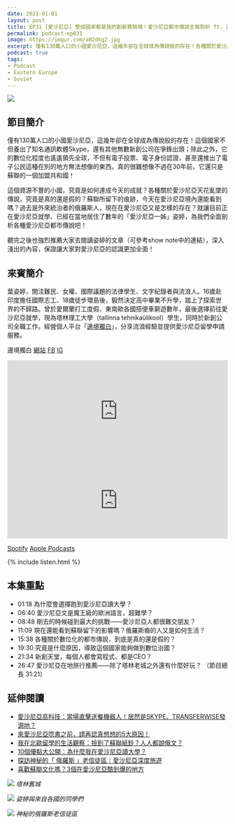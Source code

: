 ```yaml
---
date: 2021-01-01
layout: post
title: EP31 [愛沙尼亞] 整個國家都是我的創新實驗場！愛沙尼亞都市傳說全面剖析 ft. 邊境獨白 葉姿婷
permalink: podcast-ep031
image: https://imgur.com/aB2dkg2.jpg
excerpt: 僅有130萬人口的小國愛沙尼亞，這幾年卻在全球成為傳說般的存在！各種關於愛沙尼亞天花亂墜的傳說，究竟是真的還是假的？這個資源不豐的小國，究竟是如何達成今天的成就？就讓目前正在愛沙尼亞就學、已經在當地居住了數年的「愛沙尼亞一姊」姿婷，為我們全面剖析各種愛沙尼亞都市傳說吧！
podcast: true
tags:
- Podcast
- Eastern Europe
- Soviet
---
```


![](https://imgur.com/aB2dkg2.jpg)

## 節目簡介

僅有130萬人口的小國愛沙尼亞，這幾年卻在全球成為傳說般的存在！這個國家不但養出了知名通訊軟體Skype，還有其他無數新創公司在爭鋒出頭；除此之外，它的數位化程度也遙遙領先全球，不但有電子投票、電子身份認證，甚至還推出了電子公民這種在別的地方無法想像的東西。真的很難想像不過在30年前，它還只是蘇聯的一個加盟共和國！

這個資源不豐的小國，究竟是如何達成今天的成就？各種關於愛沙尼亞天花亂墜的傳說，究竟是真的還是假的？蘇聯所留下的痕跡，今天在愛沙尼亞境內還能看到嗎？過去是外來統治者的俄羅斯人，現在在愛沙尼亞又是怎樣的存在？就讓目前正在愛沙尼亞就學、已經在當地居住了數年的「愛沙尼亞一姊」姿婷，為我們全面剖析各種愛沙尼亞都市傳說吧！

聽完之後也強烈推薦大家去閱讀姿婷的文章（可參考show note中的連結），深入淺出的內容，保證讓大家對愛沙尼亞的認識更加全面！

## 來賓簡介

葉姿婷，關注難民、女權、國際議題的法律學生、文字紀錄者與流浪人。16歲赴印度擔任國際志工、18歲徒步環島後，毅然決定高中畢業不升學，踏上了探索世界的不歸路。曾於愛爾蘭打工度假、東南歐各國搭便車窮遊數年，最後選擇前往愛沙尼亞就學，現為塔林理工大學（tallinna tehnikaülikool）學生，同時於新創公司全職工作。經營個人平台「[邊境獨白](theborderstory.com)」，分享流浪經驗並提供愛沙尼亞留學申請服務。

邊境獨白 [網站](https://theborderstory.com) [FB](https://www.facebook.com/borderxstory) [IG](https://www.instagram.com/border_story/)

<iframe src="https://open.spotify.com/embed-podcast/episode/2J664hk0IIm6S4LoEOImU9" width="100%" height="232" frameborder="0" allowtransparency="true" allow="encrypted-media"></iframe>

<iframe allow="autoplay *; encrypted-media *; fullscreen *" frameborder="0" height="175" style="width:100%;max-width:660px;overflow:hidden;background:transparent;" sandbox="allow-forms allow-popups allow-same-origin allow-scripts allow-storage-access-by-user-activation allow-top-navigation-by-user-activation" src="https://embed.podcasts.apple.com/tw/podcast/id1518914711?i=1000504058638"></iframe>

[Spotify](https://open.spotify.com/episode/2J664hk0IIm6S4LoEOImU9)
[Apple Podcasts](https://podcasts.apple.com/tw/podcast/id1518914711?i=1000504058638)

{% include listen.html %}

## 本集重點

* 01:18 為什麼會選擇跑到愛沙尼亞讀大學？
* 06:40 愛沙尼亞文是魔王級的歐洲語言，超難學？
* 08:48 剛去的時候碰到最大的挑戰——愛沙尼亞人都很難交朋友？
* 11:09 現在還能看到蘇聯留下的影響嗎？俄羅斯裔的人又是如何生活？
* 15:38 各種關於數位化的都市傳說，到底是真的還是假的？
* 19:30 究竟是什麼原因，導致這個國家能夠做到數位治國？
* 21:34 新創天堂，每個人都會寫程式、都是CEO？
* 26:47 愛沙尼亞在地旅行推薦——除了塔林老城之外還有什麼好玩？
（節目總長 31:21）

## 延伸閱讀

* [愛沙尼亞高科技：當場直擊送餐機器人！居然是SKYPE、TRANSFERWISE發源地？](https://theborderstory.com/estonian-tech/)
* [來愛沙尼亞唸書之前，請再認真想想的5大原因！](https://theborderstory.com/student-in-estonia/)
* [我在北歐留學的生活觀察：撿到了蘇聯紙鈔？人人都說俄文？](https://theborderstory.com/life-in-estonia/)
* [10個優點大公開：為什麼我在愛沙尼亞讀大學？](https://theborderstory.com/studying-in-estonia/)
* [探訪神秘的「 俄羅斯 」老信徒區｜愛沙尼亞深度旅遊](https://theborderstory.com/russian-village/)
* [喜歡蘇聯文化嗎？3個在愛沙尼亞酷到爆的地方](https://theborderstory.com/soviet-style/)

![](https://theborderstory.com/wp-content/uploads/2017/07/1_zItEAQpZBZxrNs3tBw2A5Q-scaled.jpeg)
*塔林舊城*

![](https://theborderstory.com/wp-content/uploads/2020/09/school-girls.jpg)
*姿婷與來自各國的同學們*

![](https://theborderstory.com/wp-content/uploads/2020/10/78946185_2592009107580070_2029522908086272000_n.jpg)
*神秘的俄羅斯老信徒區*
